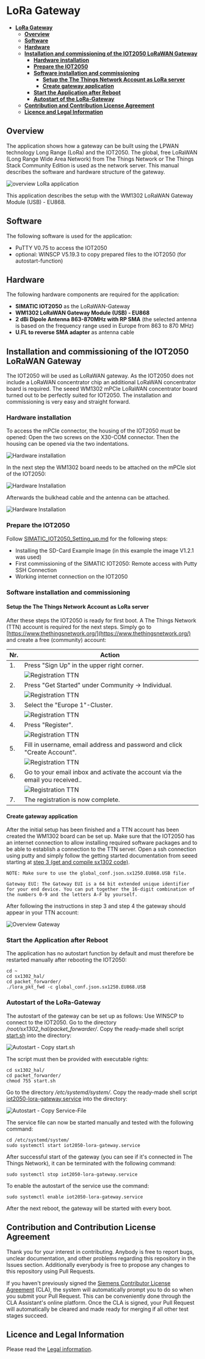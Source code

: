 # **LoRa Gateway**

- [**LoRa Gateway**](#lora-gateway)
  - [**Overview**](#overview)
  - [**Software**](#software)
  - [**Hardware**](#hardware)
  - [**Installation and commissioning of the IOT2050 LoRaWAN Gateway**](#installation-and-commissioning-of-the-iot2050-lorawan-gateway)
    - [**Hardware installation**](#hardware-installation)
    - [**Prepare the IOT2050**](#prepare-the-iot2050)
    - [**Software installation and commissioning**](#software-installation-and-commissioning)
      - [**Setup the The Things Network Account as LoRa server**](#setup-the-the-things-network-account-as-lora-server)
      - [**Create gateway application**](#create-gateway-application)
    - [**Start the Application after Reboot**](#start-the-application-after-reboot)
    - [**Autostart of the LoRa-Gateway**](#autostart-of-the-lora-gateway)
  - [**Contribution and Contribution License Agreement**](#contribution-and-contribution-license-agreement)
  - [**Licence and Legal Information**](#licence-and-legal-information)

## **Overview**

The application shows how a gateway can be built using the LPWAN technology Long Range (LoRa) and the IOT2050. The global, free LoRaWAN (Long Range Wide Area Network) from The Things Network or The Things Stack Community Edition is used as the network server. This manual describes the software and hardware structure of the gateway.

![overview LoRa application](docs/graphics/1-1-overview.png)

This application describes the setup with the WM1302 LoRaWAN Gateway Module (USB) - EU868.

## **Software**

The following software is used for the application:

- PuTTY V0.75 to access the IOT2050
- optional: WINSCP V5.19.3 to copy prepared files to the IOT2050 (for autostart-function)

## **Hardware**

The following hardware components are required for the application:

- **SIMATIC IOT2050** as the LoRaWAN-Gateway
- **WM1302 LoRaWAN Gateway Module (USB) - EU868**
- **2 dBi Dipole Antenna 863-870MHz with RP SMA** (the selected antenna is based on the frequency range used in Europe from 863 to 870 MHz)
- **U.FL to reverse SMA adapter** as antenna cable

## **Installation and commissioning of the IOT2050 LoRaWAN Gateway**

The IOT2050 will be used as LoRaWAN gateway. As the IOT2050 does not include a LoRaWAN concentrator chip an additional LoRaWAN concentrator board is required. The seeed WM1302 mPCIe LoRaWAN concentrator board turned out to be perfectly suited for IOT2050. The installation and commissioning is very easy and straight forward.

### **Hardware installation**

To access the mPCIe connector, the housing of the IOT2050 must be opened: Open the two screws on the X30-COM connector. Then the housing can be opened via the two indentations.

![Hardware installation](docs/graphics/2-3-hardware-installation.png)

In the next step the WM1302 board needs to be attached on the mPCIe slot of the IOT2050:

![Hardware Installation](docs/graphics/2-1-hardware-installation.png)

Afterwards the bulkhead cable and the antenna can be attached.

![Hardware Installation](docs/graphics/2-2-hardware-installation.png)

### **Prepare the IOT2050**

Follow [SIMATIC_IOT2050_Setting_up.md](https://github.com/SIMATICmeetsLinux/IOT2050-SmartFarming-Application/blob/main/docs/SIMATIC_IOT2050_setting_up.md) for the following steps:

- Installing the SD-Card Example Image (in this example the image V1.2.1 was used)
- First commissioning of the SIMATIC IOT2050: Remote access with Putty SSH Connection
- Working internet connection on the IOT2050

### **Software installation and commissioning**

#### **Setup the The Things Network Account as LoRa server**

After these steps the IOT2050 is ready for first boot. A The Things Network (TTN) account is required for the next steps. Simply go to [https://www.thethingsnetwork.org/](https://www.thethingsnetwork.org/) and create a free (community) account:

|Nr.|Action|
|-|-|
|1.|Press "Sign Up" in the upper right corner.|
||![Registration TTN](docs/graphics/3-1-registration-TTN.png)|
|2.|Press "Get Started" under Community -> Individual.|
||![Registration TTN](docs/graphics/3-2-registration-TTN.png)|
|3.|Select the "Europe 1"-Cluster.|
||![Registration TTN](docs/graphics/3-3-registration-TTN.png)|
|4.|Press "Register".|
||![Registration TTN](docs/graphics/3-4-registration-TTN.png)|
|5.|Fill in username, email address and password and click "Create Account".|
||![Registration TTN](docs/graphics/3-5-registration-TTN.png)|
|6.|Go to your email inbox and activate the account via the email you received..|
||![Registration TTN](docs/graphics/3-6-registration-TTN.png)|
|7.|The registration is now complete.|

#### **Create gateway application**

After the initial setup has been finished and a TTN account has been created the WM1302 board can be set up. Make sure that the IOT2050 has an internet connection to allow installing required software packages and to be able to establish a connection to the TTN server. Open a ssh connection using putty and simply follow the getting started documentation from seeed starting at [step 3 (get and compile sx1302 code)](https://wiki.seeedstudio.com/WM1302_module/#step3-get-and-compile-sx1302-source-code).

    NOTE: Make sure to use the global_conf.json.sx1250.EU868.USB file.

    Gateway EUI: The Gateway EUI is a 64 bit extended unique identifier for your end device. You can put together the 16-digit combination of the numbers 0-9 and the letters A-F by yourself.

After following the instructions in step 3 and step 4 the gateway should appear in your TTN account:

![Overview Gateway](docs/graphics/4-1-overview-gateway.png)

### **Start the Application after Reboot**

The application has no autostart function by default and must therefore be restarted manually after rebooting the IOT2050:

    cd ~
    cd sx1302_hal/
    cd packet_forwarder/
    ./lora_pkt_fwd -c global_conf.json.sx1250.EU868.USB

### **Autostart of the LoRa-Gateway**

The autostart of the gateway can be set up as follows: Use WINSCP to connect to the IOT2050. Go to the directory */root/sx1302_hal/packet_forwarder/*. Copy the ready-made shell script [start.sh](src/start.sh) into the directory:

![Autostart - Copy start.sh](docs/graphics/5-1-autostart-copy-startsh.png)

The script must then be provided with executable rights:

    cd sx1302_hal/
    cd packet_forwarder/
    chmod 755 start.sh

Go to the directory */etc/systemd/system/*. Copy the ready-made shell script [iot2050-lora-gateway.service](src/iot2050-lora-gateway.service) into the directory:

![Autostart - Copy Service-File](docs/graphics/5-2-autostart-service-file.png)

The service file can now be started manually and tested with the following command:

    cd /etc/systemd/system/
    sudo systemctl start iot2050-lora-gateway.service

After successful start of the gateway (you can see if it's connected in The Things Network), it can be terminated with the following command:

    sudo systemctl stop iot2050-lora-gateway.service

To enable the autostart of the service use the command:

    sudo systemctl enable iot2050-lora-gateway.service

After the next reboot, the gateway will be started with every boot.

## **Contribution and Contribution License Agreement**

Thank you for your interest in contributing. Anybody is free to report bugs, unclear documentation, and other problems regarding this repository in the Issues section.
Additionally everybody is free to propose any changes to this repository using Pull Requests.

If you haven't previously signed the [Siemens Contributor License Agreement](https://cla-assistant.io/industrial-edge/) (CLA), the system will automatically prompt you to do so when you submit your Pull Request. This can be conveniently done through the CLA Assistant's online platform. Once the CLA is signed, your Pull Request will automatically be cleared and made ready for merging if all other test stages succeed.


## **Licence and Legal Information**

Please read the [Legal information](LICENSE.md).
